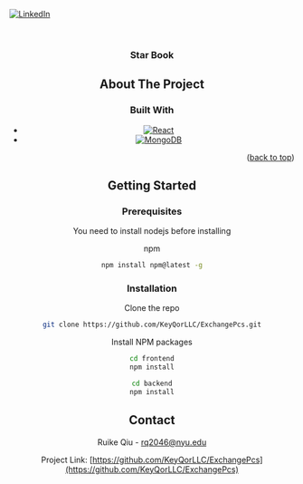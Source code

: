 <a name="readme-top"></a>

[![LinkedIn][linkedin-shield]][linkedin-url]

<!-- PROJECT LOGO -->
<br />
<div align="center">
  <a href="https://github.com/KeyQorLLC/ExchangePcs">
    <!-- img src="images/logo.png" alt="Logo" width="80" height="80" -->
  </a>

<h3 align="center">Star Book</h3>

<!-- ABOUT THE PROJECT -->

## About The Project

### Built With

- [![React][React.js]][React-url]
- [![MongoDB][Mongo.db]][Mongo-url]

<p align="right">(<a href="#readme-top">back to top</a>)</p>

## Getting Started

### Prerequisites

You need to install nodejs before installing

npm

```sh
npm install npm@latest -g
```

### Installation

Clone the repo

```sh
git clone https://github.com/KeyQorLLC/ExchangePcs.git
```

Install NPM packages

```sh
cd frontend
npm install
```

```sh
cd backend
npm install
```

<!-- CONTACT -->

## Contact

Ruike Qiu - rq2046@nyu.edu

Project Link: [https://github.com/KeyQorLLC/ExchangePcs](https://github.com/KeyQorLLC/ExchangePcs)

[contributors-shield]: https://img.shields.io/github/contributors/github_username/repo_name.svg?style=for-the-badge
[contributors-url]: https://github.com/KeyQorLLC/ExchangePcs/graphs/contributors
[forks-shield]: https://img.shields.io/github/forks/github_username/repo_name.svg?style=for-the-badge
[forks-url]: https://github.com/KeyQorLLC/ExchangePcs/network/members
[stars-shield]: https://img.shields.io/github/stars/github_username/repo_name.svg?style=for-the-badge
[stars-url]: https://github.com/KeyQorLLC/ExchangePcs/stargazers
[issues-shield]: https://img.shields.io/github/issues/github_username/repo_name.svg?style=for-the-badge
[issues-url]: https://github.com/KeyQorLLC/ExchangePcs/issues
[license-shield]: https://img.shields.io/github/license/github_username/repo_name.svg?style=for-the-badge
[license-url]: https://github.com/github_username/repo_name/blob/master/LICENSE.txt
[linkedin-shield]: https://img.shields.io/badge/-LinkedIn-black.svg?style=for-the-badge&logo=linkedin&colorB=555
[linkedin-url]: https://www.linkedin.com/in/ruike-qiu-b7564a24b/
[product-screenshot]: images/screenshot.png
[Next.js]: https://img.shields.io/badge/next.js-000000?style=for-the-badge&logo=nextdotjs&logoColor=white
[Next-url]: https://nextjs.org/
[React.js]: https://img.shields.io/badge/React-20232A?style=for-the-badge&logo=react&logoColor=61DAFB
[React-url]: https://reactjs.org/
[Vue.js]: https://img.shields.io/badge/Vue.js-35495E?style=for-the-badge&logo=vuedotjs&logoColor=4FC08D
[Vue-url]: https://vuejs.org/
[Angular.io]: https://img.shields.io/badge/Angular-DD0031?style=for-the-badge&logo=angular&logoColor=white
[Angular-url]: https://angular.io/
[Svelte.dev]: https://img.shields.io/badge/Svelte-4A4A55?style=for-the-badge&logo=svelte&logoColor=FF3E00
[Svelte-url]: https://svelte.dev/
[Laravel.com]: https://img.shields.io/badge/Laravel-FF2D20?style=for-the-badge&logo=laravel&logoColor=white
[Laravel-url]: https://laravel.com
[Bootstrap.com]: https://img.shields.io/badge/Bootstrap-563D7C?style=for-the-badge&logo=bootstrap&logoColor=white
[Bootstrap-url]: https://getbootstrap.com
[JQuery.com]: https://img.shields.io/badge/jQuery-0769AD?style=for-the-badge&logo=jquery&logoColor=white
[JQuery-url]: https://jquery.com
[Mongo-url]: https://raw.githubusercontent.com/KeyQorLLC/ExchangePcs/9ecb050044a3569332bd206aab5c6dea86ee4614/svg/mongodb.svg
[Mongo.db]: https://www.mongodb.com/
